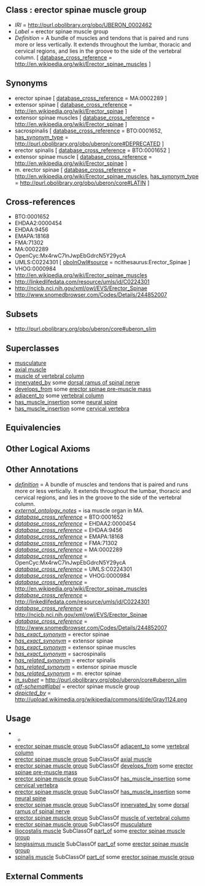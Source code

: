 
## Class : erector spinae muscle group

 * *IRI* = http://purl.obolibrary.org/obo/UBERON_0002462
 * *Label* = erector spinae muscle group
 * *Definition* = A bundle of muscles and tendons that is paired and runs more or less vertically. It extends throughout the lumbar, thoracic and cervical regions, and lies in the groove to the side of the vertebral column. [ [database_cross_reference](../../ef/oboInOwl#hasDbXref.md) = http://en.wikipedia.org/wiki/Erector_spinae_muscles ]

## Synonyms

 * erector spinae [ [database_cross_reference](../../ef/oboInOwl#hasDbXref.md) = MA:0002289 ]
 * extensor spinae [ [database_cross_reference](../../ef/oboInOwl#hasDbXref.md) = http://en.wikipedia.org/wiki/Erector_spinae ]
 * extensor spinae muscles [ [database_cross_reference](../../ef/oboInOwl#hasDbXref.md) = http://en.wikipedia.org/wiki/Erector_spinae ]
 * sacrospinalis [ [database_cross_reference](../../ef/oboInOwl#hasDbXref.md) = BTO:0001652, [has_synonym_type](../../pe/oboInOwl#hasSynonymType.md) = http://purl.obolibrary.org/obo/uberon/core#DEPRECATED ]
 * erector spinalis [ [database_cross_reference](../../ef/oboInOwl#hasDbXref.md) = BTO:0001652 ]
 * extensor spinae muscle [ [database_cross_reference](../../ef/oboInOwl#hasDbXref.md) = http://en.wikipedia.org/wiki/Erector_spinae ]
 * m. erector spinae [ [database_cross_reference](../../ef/oboInOwl#hasDbXref.md) = http://en.wikipedia.org/wiki/Erector_spinae_muscles, [has_synonym_type](../../pe/oboInOwl#hasSynonymType.md) = http://purl.obolibrary.org/obo/uberon/core#LATIN ]

## Cross-references

 * BTO:0001652
 * EHDAA2:0000454
 * EHDAA:9456
 * EMAPA:18168
 * FMA:71302
 * MA:0002289
 * OpenCyc:Mx4rwC7lnJwpEbGdrcN5Y29ycA
 * UMLS:C0224301 [ [oboInOwl#source](../../ce/oboInOwl#source.md) = ncithesaurus:Erector_Spinae ]
 * VHOG:0000984
 * http://en.wikipedia.org/wiki/Erector_spinae_muscles
 * http://linkedlifedata.com/resource/umls/id/C0224301
 * http://ncicb.nci.nih.gov/xml/owl/EVS/Erector_Spinae
 * http://www.snomedbrowser.com/Codes/Details/244852007

## Subsets

 * http://purl.obolibrary.org/obo/uberon/core#uberon_slim

## Superclasses

 * [musculature](../../UBERON/15/UBERON_0001015.md)
 * [axial muscle](../../UBERON/97/UBERON_0003897.md)
 * [muscle of vertebral column](../../UBERON/18/UBERON_0004518.md)
 * [innervated_by](../../RO/05/RO_0002005.md) some [dorsal ramus of spinal nerve](../../UBERON/39/UBERON_0006839.md)
 * [develops_from](../../RO/02/RO_0002202.md) some [erector spinae pre-muscle mass](../../UBERON/61/UBERON_0010961.md)
 * [adjacent_to](../../RO/20/RO_0002220.md) some [vertebral column](../../UBERON/30/UBERON_0001130.md)
 * [has_muscle_insertion](../../RO/73/RO_0002373.md) some [neural spine](../../UBERON/76/UBERON_0001076.md)
 * [has_muscle_insertion](../../RO/73/RO_0002373.md) some [cervical vertebra](../../UBERON/13/UBERON_0002413.md)

## Equivalencies


## Other Logical Axioms


## Other Annotations

 * *[definition](../../IAO/15/IAO_0000115.md)* = A bundle of muscles and tendons that is paired and runs more or less vertically. It extends throughout the lumbar, thoracic and cervical regions, and lies in the groove to the side of the vertebral column.
 * *[external_ontology_notes](../../UBPROP/12/UBPROP_0000012.md)* = isa muscle organ in MA.
 * *[database_cross_reference](../../ef/oboInOwl#hasDbXref.md)* = BTO:0001652
 * *[database_cross_reference](../../ef/oboInOwl#hasDbXref.md)* = EHDAA2:0000454
 * *[database_cross_reference](../../ef/oboInOwl#hasDbXref.md)* = EHDAA:9456
 * *[database_cross_reference](../../ef/oboInOwl#hasDbXref.md)* = EMAPA:18168
 * *[database_cross_reference](../../ef/oboInOwl#hasDbXref.md)* = FMA:71302
 * *[database_cross_reference](../../ef/oboInOwl#hasDbXref.md)* = MA:0002289
 * *[database_cross_reference](../../ef/oboInOwl#hasDbXref.md)* = OpenCyc:Mx4rwC7lnJwpEbGdrcN5Y29ycA
 * *[database_cross_reference](../../ef/oboInOwl#hasDbXref.md)* = UMLS:C0224301
 * *[database_cross_reference](../../ef/oboInOwl#hasDbXref.md)* = VHOG:0000984
 * *[database_cross_reference](../../ef/oboInOwl#hasDbXref.md)* = http://en.wikipedia.org/wiki/Erector_spinae_muscles
 * *[database_cross_reference](../../ef/oboInOwl#hasDbXref.md)* = http://linkedlifedata.com/resource/umls/id/C0224301
 * *[database_cross_reference](../../ef/oboInOwl#hasDbXref.md)* = http://ncicb.nci.nih.gov/xml/owl/EVS/Erector_Spinae
 * *[database_cross_reference](../../ef/oboInOwl#hasDbXref.md)* = http://www.snomedbrowser.com/Codes/Details/244852007
 * *[has_exact_synonym](../../ym/oboInOwl#hasExactSynonym.md)* = erector spinae
 * *[has_exact_synonym](../../ym/oboInOwl#hasExactSynonym.md)* = extensor spinae
 * *[has_exact_synonym](../../ym/oboInOwl#hasExactSynonym.md)* = extensor spinae muscles
 * *[has_exact_synonym](../../ym/oboInOwl#hasExactSynonym.md)* = sacrospinalis
 * *[has_related_synonym](../../ym/oboInOwl#hasRelatedSynonym.md)* = erector spinalis
 * *[has_related_synonym](../../ym/oboInOwl#hasRelatedSynonym.md)* = extensor spinae muscle
 * *[has_related_synonym](../../ym/oboInOwl#hasRelatedSynonym.md)* = m. erector spinae
 * *[in_subset](../../et/oboInOwl#inSubset.md)* = http://purl.obolibrary.org/obo/uberon/core#uberon_slim
 * *[rdf-schema#label](../../el/rdf-schema#label.md)* = erector spinae muscle group
 * *[depicted_by](../../depicted/by/depicted_by.md)* = http://upload.wikimedia.org/wikipedia/commons/d/de/Gray1124.png

## Usage

 * -
 * [erector spinae muscle group](../../UBERON/62/UBERON_0002462.md) SubClassOf [adjacent_to](../../RO/20/RO_0002220.md) some [vertebral column](../../UBERON/30/UBERON_0001130.md)
 * [erector spinae muscle group](../../UBERON/62/UBERON_0002462.md) SubClassOf [axial muscle](../../UBERON/97/UBERON_0003897.md)
 * [erector spinae muscle group](../../UBERON/62/UBERON_0002462.md) SubClassOf [develops_from](../../RO/02/RO_0002202.md) some [erector spinae pre-muscle mass](../../UBERON/61/UBERON_0010961.md)
 * [erector spinae muscle group](../../UBERON/62/UBERON_0002462.md) SubClassOf [has_muscle_insertion](../../RO/73/RO_0002373.md) some [cervical vertebra](../../UBERON/13/UBERON_0002413.md)
 * [erector spinae muscle group](../../UBERON/62/UBERON_0002462.md) SubClassOf [has_muscle_insertion](../../RO/73/RO_0002373.md) some [neural spine](../../UBERON/76/UBERON_0001076.md)
 * [erector spinae muscle group](../../UBERON/62/UBERON_0002462.md) SubClassOf [innervated_by](../../RO/05/RO_0002005.md) some [dorsal ramus of spinal nerve](../../UBERON/39/UBERON_0006839.md)
 * [erector spinae muscle group](../../UBERON/62/UBERON_0002462.md) SubClassOf [muscle of vertebral column](../../UBERON/18/UBERON_0004518.md)
 * [erector spinae muscle group](../../UBERON/62/UBERON_0002462.md) SubClassOf [musculature](../../UBERON/15/UBERON_0001015.md)
 * [iliocostalis muscle](../../UBERON/51/UBERON_0002251.md) SubClassOf [part_of](../../BFO/50/BFO_0000050.md) some [erector spinae muscle group](../../UBERON/62/UBERON_0002462.md)
 * [longissimus muscle](../../UBERON/92/UBERON_0000392.md) SubClassOf [part_of](../../BFO/50/BFO_0000050.md) some [erector spinae muscle group](../../UBERON/62/UBERON_0002462.md)
 * [spinalis muscle](../../UBERON/13/UBERON_0011013.md) SubClassOf [part_of](../../BFO/50/BFO_0000050.md) some [erector spinae muscle group](../../UBERON/62/UBERON_0002462.md)

## External Comments


